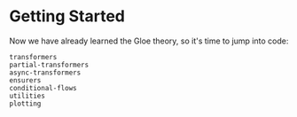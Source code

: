 # Getting Started

Now we have already learned the Gloe theory, so it's time to jump into code:   

```{toctree}
transformers
partial-transformers
async-transformers
ensurers
conditional-flows
utilities
plotting
```